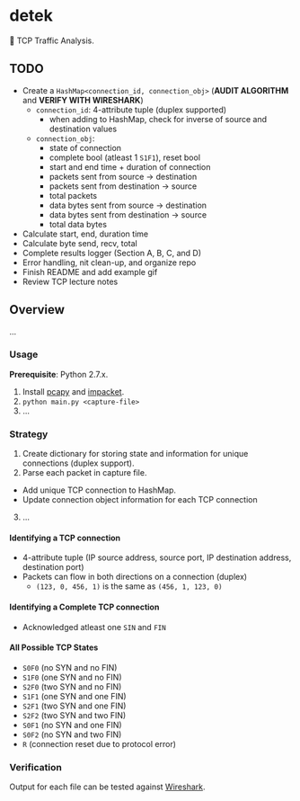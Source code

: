 # detek
:vertical_traffic_light: TCP Traffic Analysis.

## TODO
+ Create a `HashMap<connection_id, connection_obj>` (**AUDIT ALGORITHM** and **VERIFY WITH WIRESHARK**)
  + `connection_id`: 4-attribute tuple (duplex supported)
    + when adding to HashMap, check for inverse of source and destination values
  + `connection_obj`:
    + state of connection 
    + complete bool (atleast 1 `S1F1`), reset bool 
    + start and end time + duration of connection
    + packets sent from source &rightarrow; destination
    + packets sent from destination &rightarrow; source 
    + total packets
    + data bytes sent from source &rightarrow; destination
    + data bytes sent from destination &rightarrow; source 
    + total data bytes 
+ Calculate start, end, duration time
+ Calculate byte send, recv, total
+ Complete results logger (Section A, B, C, and D)
+ Error handling, nit clean-up, and organize repo
+ Finish README and add example gif
+ Review TCP lecture notes

## Overview
...

### Usage 
**Prerequisite**: Python 2.7.x.
1. Install [pcapy](https://github.com/CoreSecurity/pcapy) and [impacket](https://github.com/CoreSecurity/impacket).
2. `python main.py <capture-file>`
3. ...

### Strategy
1. Create dictionary for storing state and information for unique connections (duplex support).
2. Parse each packet in capture file.
  + Add unique TCP connection to HashMap.
  + Update connection object information for each TCP connection
3. ...

#### Identifying a TCP connection
+ 4-attribute tuple (IP source address, source port, IP destination address, destination port)
+ Packets can flow in both directions on a connection (duplex)
  + `(123, 0, 456, 1)` is the same as `(456, 1, 123, 0)`

#### Identifying a Complete TCP connection
+ Acknowledged atleast one `SIN` and `FIN`

#### All Possible TCP States
+ `S0F0` (no SYN and no FIN)
+ `S1F0` (one SYN and no FIN)
+ `S2F0` (two SYN and no FIN)
+ `S1F1` (one SYN and one FIN)
+ `S2F1` (two SYN and one FIN)
+ `S2F2` (two SYN and two FIN)
+ `S0F1` (no SYN and one FIN)
+ `S0F2` (no SYN and two FIN)
+ `R` (connection reset due to protocol error)

### Verification 
Output for each file can be tested against [Wireshark](https://www.wireshark.org/).

